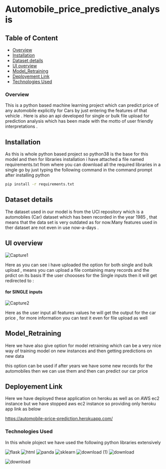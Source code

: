 

# Automobile_price_predictive_analysis


## Table of Content
  * [Overview](#overview)
  * [Installation](#installation)
  * [Dataset details](#Dataset-details)
  * [UI overview](#UI-overview)
  * [Model_Retraining](#Model_Retraining)
  * [Deployement Link](#Deployement-Link)
  * [Technologies Used](#technologies-used)


### Overview
This is a python based machine learning project which can predict price of any automobile explicitly for Cars by just entering the features of that vehicle . Here is also an api developed for single or bulk file upload for prediction analysis which has been made with the motto of user friendly interpretations .

## Installation 
 As this is whole python based project so python38 is the base for this model and then for libraries installation i have attached a file named requirements.txt from where you can download all the required libraries in a single go by just typing the following command in the command prompt after installing python
 
 ```bash
pip install -r requirements.txt
```
 
 ## Dataset details
 
 The dataset used in our model is from the UCI repository which is a automobiles (Car) dataset which has been recorded in the year 1985 , that means that the data set is very outdated as for now.Many features used in ther dataset are not even in use now-a-days .

## UI overview
![Capture1](https://user-images.githubusercontent.com/53222813/91880841-3f58e600-ec9e-11ea-8efe-c3b334b200be.JPG)


Here as you can see i have uploaded the option for both single and bulk upload , means you can upload a file containing many records and the prdict on its basis
If the user  choooses for the Single inputs then it will get redirected to :
#### for SINGLE inputs

![Capture2](https://user-images.githubusercontent.com/53222813/91880969-70391b00-ec9e-11ea-91af-2357b0bb61ae.JPG)


Here as the user input all features values he will get the output for the car price , for more information you can test it even for file upload as well


## Model_Retraining

Here we have also give option for model retraining which can be a very nice way of training model on new instances and then getting predictions on new data  

this option can be used if after years we have some new records for the automobiles then we can use them and then can predict our car price


## Deployement Link

Here we have deployed these application on heroku as well as on AWS ec2 instance but we have stopped aws ec2 instance so providing only heroku app link as below

https://automobile-price-prediction.herokuapp.com/


### Technologies Used

In this whole ploject we have used the following python libraries extensively

![flask](https://user-images.githubusercontent.com/53222813/91666223-b7959f00-eb18-11ea-9c27-46badbab0367.png)
![html](https://user-images.githubusercontent.com/53222813/91666224-b8c6cc00-eb18-11ea-9735-27ba3d0493e8.png)
![panda](https://user-images.githubusercontent.com/53222813/91666225-b95f6280-eb18-11ea-84cf-59e719287594.png)
![sklearn](https://user-images.githubusercontent.com/53222813/91666226-b95f6280-eb18-11ea-87e1-e26bc87f8ba8.png)
![download (1)](https://user-images.githubusercontent.com/53222813/91881104-a1195000-ec9e-11ea-9abd-6c16653603f9.png)
![download](https://user-images.githubusercontent.com/53222813/91881107-a37baa00-ec9e-11ea-8761-2cba0133f2b7.png)

![download](https://user-images.githubusercontent.com/53222813/91887750-cdd26500-eca8-11ea-83c4-2d5f999418e7.png)





